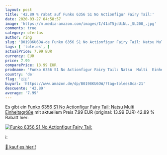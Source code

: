 ```yaml
---
layout: post
title: '42.89 % rabat auf Funko 6356 S1 No Actionfigur Fairy Tail:'
date: 2020-03-27 04:58:57
image: 'https://m.media-amazon.com/images/I/41aT5jdUiNL._SL200_.jpg'
comments: true
category: ofertas
author: ring
slug: 'B0198KU6OW-de Funko 6356 S1 No Actionfigur Fairy Tail: Natsu Multi...'
tags: [ 'tole.es', ]
actualPrice: 7.99 EUR
currency: EUR
price: 7.99
comparePrice: 13.99 EUR
prodname: 'Funko 6356 S1 No Actionfigur Fairy Tail: Natsu  Multi  Einheitsgröße'
country: 'de'
flag: '🇩🇪'
buyurl: 'https://www.amazon.de/dp/B0198KU6OW/?tag=tolees0ca-21'
descuento: '42.89'
average: '7.99'
---
```


Es gibt ein [Funko 6356 S1 No Actionfigur Fairy Tail: Natsu  Multi  Einheitsgröße](https://www.amazon.de/dp/B0198KU6OW/?tag=tolees0ca-21) mit aktuellem Preis 7.99 EUR (original: 13.99 EUR) 42.89 % Rabatt hier:

[![Funko 6356 S1 No Actionfigur Fairy Tail:](https://m.media-amazon.com/images/I/41aT5jdUiNL._SL200_.jpg)](https://www.amazon.de/dp/B0198KU6OW/?tag=tolees0ca-21)

ℹ️:


[🛒 kauf es hier!!](https://www.amazon.de/dp/B0198KU6OW/?tag=tolees0ca-21)
